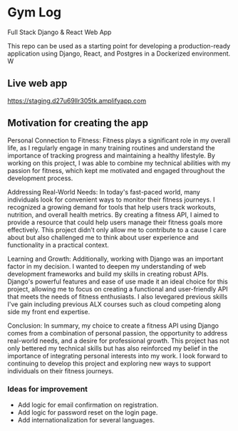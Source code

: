 # Gym Log

Full Stack Django & React Web App 

This repo can be used as a starting point for developing a production-ready application using Django, React, and
Postgres in a Dockerized environment.
W
## Live web app
https://staging.d27u69llr305tk.amplifyapp.com

## Motivation for creating the app

Personal Connection to Fitness: Fitness plays a significant role in my overall life, as I regularly engage in many training routines and understand the importance of tracking progress and maintaining a healthy lifestyle. By working on this project, I was able to combine my technical abilities with my passion for fitness, which kept me motivated and engaged throughout the development process.

Addressing Real-World Needs: In today's fast-paced world, many individuals look for convenient ways to monitor their fitness journeys. I recognized a growing demand for tools that help users track workouts, nutrition, and overall health metrics. By creating a fitness API, I aimed to provide a resource that could help users manage their fitness goals more effectively. This project didn’t only allow me to contribute to a cause I care about but also challenged me to think about user experience and functionality in a practical context.

Learning and Growth: Additionally, working with Django was an important factor in my decision. I wanted to deepen my understanding of web development frameworks and build my skills in creating robust APIs. Django's powerful features and ease of use made it an ideal choice for this project, allowing me to focus on creating a functional and user-friendly API that meets the needs of fitness enthusiasts. I also levegared previous skills I've gain including previous ALX courses such as cloud competing along side my front end expertise.

Conclusion: In summary, my choice to create a fitness API using Django comes from a combination of personal passion, the opportunity to address real-world needs, and a desire for professional growth. This project has not only bettered my technical skills but has also reinforced my belief in the importance of integrating personal interests into my work. I look forward to continuing to develop this project and exploring new ways to support individuals on their fitness journeys.


### Ideas for improvement

- Add logic for email confirmation on registration.
- Add logic for password reset on the login page.
- Add internationalization for several languages.
